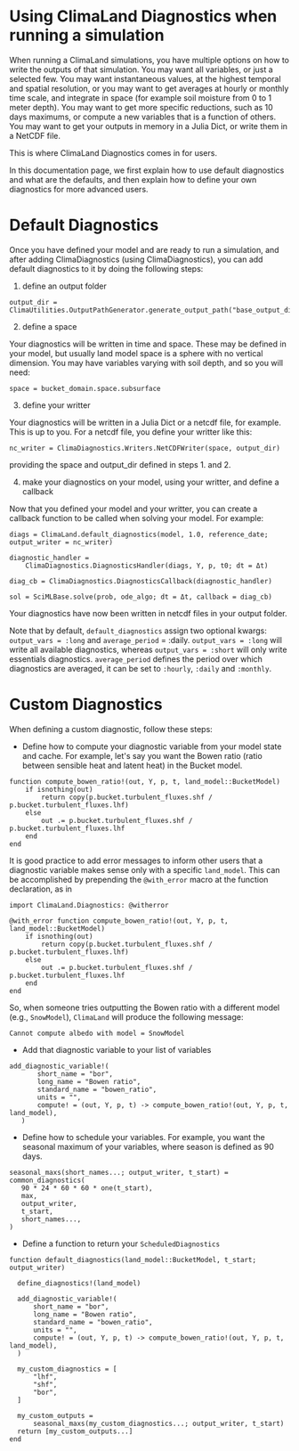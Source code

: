 # Using ClimaLand Diagnostics when running a simulation

When running a ClimaLand simulations, you have multiple options on how to write the outputs of that simulation.
You may want all variables, or just a selected few.
You may want instantaneous values, at the highest temporal and spatial resolution, or you may want to get averages at hourly or monthly time scale, and integrate in space
(for example soil moisture from 0 to 1 meter depth).
You may want to get more specific reductions, such as 10 days maximums, or compute a new variables that is a function of others.
You may want to get your outputs in memory in a Julia Dict, or write them in a NetCDF file.

This is where ClimaLand Diagnostics comes in for users.

In this documentation page, we first explain how to use default diagnostics and what are the defaults, and then explain how to define your own diagnostics for more advanced users.

# Default Diagnostics

Once you have defined your model and are ready to run a simulation, and after adding ClimaDiagnostics (using ClimaDiagnostics),
 you can add default diagnostics to it by doing the following steps:

1. define an output folder

```
output_dir = ClimaUtilities.OutputPathGenerator.generate_output_path("base_output_dir/")
```

2. define a space

Your diagnostics will be written in time and space. These may be defined in your model, but usually land model space is a sphere with no vertical dimension.
You may have variables varying with soil depth, and so you will need:

```
space = bucket_domain.space.subsurface
```

3. define your writter

Your diagnostics will be written in a Julia Dict or a netcdf file, for example. This is up to you. For a netcdf file, you define your writter like this:

```
nc_writer = ClimaDiagnostics.Writers.NetCDFWriter(space, output_dir)
```

providing the space and output_dir defined in steps 1. and 2.

4. make your diagnostics on your model, using your writter, and define a callback

Now that you defined your model and your writter, you can create a callback function to be called when solving your model. For example:

```
diags = ClimaLand.default_diagnostics(model, 1.0, reference_date; output_writer = nc_writer)

diagnostic_handler =
    ClimaDiagnostics.DiagnosticsHandler(diags, Y, p, t0; dt = Δt)

diag_cb = ClimaDiagnostics.DiagnosticsCallback(diagnostic_handler)

sol = SciMLBase.solve(prob, ode_algo; dt = Δt, callback = diag_cb)
```

Your diagnostics have now been written in netcdf files in your output folder.

Note that by default, `default_diagnostics` assign two optional kwargs: `output_vars = :long` and `average_period` = :daily.
`output_vars = :long` will write all available diagnostics, whereas `output_vars = :short` will only write essentials diagnostics.
`average_period` defines the period over which diagnostics are averaged, it can be set to `:hourly`, `:daily` and `:monthly`.

# Custom Diagnostics

When defining a custom diagnostic, follow these steps:
 - Define how to compute your diagnostic variable from your model state and cache.
For example, let's say you want the Bowen ratio (ratio between sensible heat and latent heat) in the Bucket model.
```
function compute_bowen_ratio!(out, Y, p, t, land_model::BucketModel)
    if isnothing(out)
        return copy(p.bucket.turbulent_fluxes.shf / p.bucket.turbulent_fluxes.lhf)
    else
        out .= p.bucket.turbulent_fluxes.shf / p.bucket.turbulent_fluxes.lhf
    end
end
```
It is good practice to add error messages to inform other users that a diagnostic variable makes sense only with a
specific `land_model`. This can be accomplished by prepending the `@with_error` macro at the function declaration,
as in
```
import ClimaLand.Diagnostics: @witherror

@with_error function compute_bowen_ratio!(out, Y, p, t, land_model::BucketModel)
    if isnothing(out)
        return copy(p.bucket.turbulent_fluxes.shf / p.bucket.turbulent_fluxes.lhf)
    else
        out .= p.bucket.turbulent_fluxes.shf / p.bucket.turbulent_fluxes.lhf
    end
end
```
So, when someone tries outputting the Bowen ratio with a different model (e.g., `SnowModel`), `ClimaLand` will produce the following message:
```
Cannot compute albedo with model = SnowModel
```
 - Add that diagnostic variable to your list of variables
 ```
 add_diagnostic_variable!(
        short_name = "bor",
        long_name = "Bowen ratio",
        standard_name = "bowen_ratio",
        units = "",
        compute! = (out, Y, p, t) -> compute_bowen_ratio!(out, Y, p, t, land_model),
    )
 ```
 - Define how to schedule your variables. For example, you want the seasonal maximum of your variables, where season is defined as 90 days.
 ```
 seasonal_maxs(short_names...; output_writer, t_start) = common_diagnostics(
    90 * 24 * 60 * 60 * one(t_start),
    max,
    output_writer,
    t_start,
    short_names...,
)
 ```
  - Define a function to return your `ScheduledDiagnostics`
  ```
  function default_diagnostics(land_model::BucketModel, t_start; output_writer)

    define_diagnostics!(land_model)

	add_diagnostic_variable!(
        short_name = "bor",
        long_name = "Bowen ratio",
        standard_name = "bowen_ratio",
        units = "",
        compute! = (out, Y, p, t) -> compute_bowen_ratio!(out, Y, p, t, land_model),
    )

    my_custom_diagnostics = [
        "lhf",
        "shf",
        "bor",
    ]

    my_custom_outputs =
        seasonal_maxs(my_custom_diagnostics...; output_writer, t_start)
    return [my_custom_outputs...]
end
  ```

